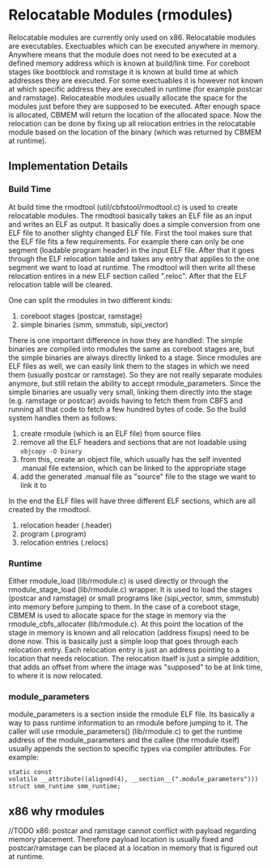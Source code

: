 # Relocatable Modules (rmodules)

Relocatable modules are currently only used on x86.  Relocatable
modules are executables. Exectuables which can be executed anywhere in
memory. Anywhere means that the module does not need to be executed
at a defined memory address which is known at build/link time. For
coreboot stages like bootblock and romstage it is known at build
time at which addresses they are executed.  For some exectuables it
is however not known at which specific address they are executed in
runtime (for example postcar and ramstage). Relocateable modules
usually allocate the space for the modules just before they are
supposed to be executed. After enough space is allocated, CBMEM will
return the location of the allocated space. Now the relocation can be
done by fixing up all relocation entries in the relocatable module
based on the location of the binary (which was returned by CBMEM
at runtime).

## Implementation Details

### Build Time

At build time the rmodtool (util/cbfstool/rmodtool.c) is used to
create relocatable modules. The rmodtool basically takes an ELF
file as an input and writes an ELF as output. It basically does
a simple conversion from one ELF file to another slighty changed
ELF file. First the tool makes sure that the ELF file fits a few
requirements. For example there can only be one segment (loadable
program header) in the input ELF file. After that it goes through
the ELF relocation table and takes any entry that applies to the one
segment we want to load at runtime. The rmodtool will then write all
these relocation entires in a new ELF section called ".reloc". After
that the ELF relocation table will be cleared.

One can split the rmodules in two different kinds:
1. coreboot stages (postcar, ramstage)
2. simple binaries (smm, smmstub, sipi\_vector)

There is one important difference in how they are handled:
The simple binaries are compiled into rmodules the same as coreboot
stages are, but the simple binaries are always directly linked to a
stage. Since rmodules are ELF files as well, we can easily link them
to the stages in which we need them (usually postcar or ramstage).
So they are not really separate modules anymore, but still retain
the ability to accept rmodule\_parameters.
Since the simple binaries are usually very small, linking them directly
into the stage (e.g. ramstage or postcar) avoids having to fetch them
from CBFS and running all that code to fetch a few hundred bytes of
code. So the build system handles them as follows:
1. create rmodule (which is an ELF file) from source files
2. remove all the ELF headers and sections that are not loadable using
`objcopy -O binary`
3. from this, create an object file, which usually has the self invented
.manual file extension, which can be linked to the appropriate stage
4. add the generated .manual file as "source" file to the stage we want
to link it to

In the end the ELF files will have three different ELF sections,
which are all created by the rmodtool.
1. relocation header (.header)
2. program (.program)
3. relocation entries (.relocs)

### Runtime

Either rmodule\_load (lib/rmodule.c) is used directly or through the
rmodule\_stage\_load (lib/rmodule.c) wrapper. It is used to load the
stages (postcar and ramstage) or small programs like (sipi\_vector,
smm, smmstub) into memory before jumping to them. In the case of a
coreboot stage, CBMEM is used to allocate space for the stage in memory
via the rmodule\_cbfs\_allocater (lib/rmodule.c). At this point the
location of the stage in memory is known and all relocation (address
fixups) need to be done now. This is basically just a simple loop that
goes through each relocation entry. Each relocation entry is just an
address pointing to a location that needs relocation. The relocation
itself is just a simple addition, that adds an offset from where the
image was "supposed" to be at link time, to where it is now relocated.

### module\_parameters

module\_parameters is a section inside the rmodule ELF file. Its
basically a way to pass runtime information to an rmodule
before jumping to it. The caller will use rmodule\_parameters()
(lib/rmodule.c) to get the runtime address of the module\_parameters
and the callee (the rmodule itself) usually appends the section to
specific types via compiler attributes. For example:
```
static const
volatile __attribute((aligned(4), __section__(".module_parameters")))
struct smm_runtime smm_runtime;
```

## x86 why rmodules
//TODO
x86: postcar and ramstage cannot conflict with payload regarding
memory placement. Therefore payload location is usually fixed and
postcar/ramstage can be placed at a location in memory that is
figured out at runtime.
